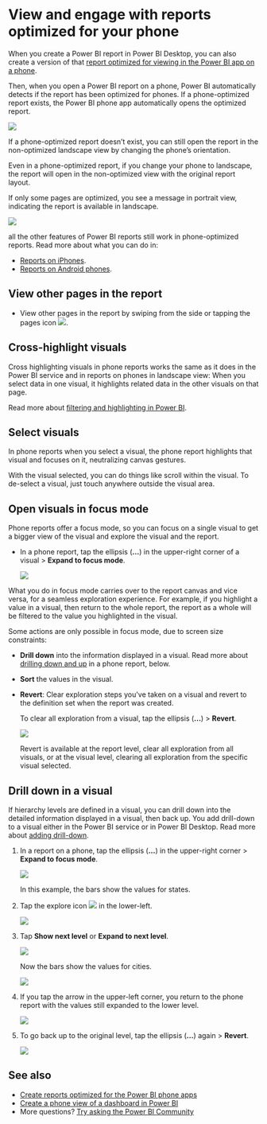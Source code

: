 <properties 
   pageTitle="View and engage with reports optimized for your phone"
   description="Read about interacting with report pages optimized for viewing in the Power BI phone apps."
   services="powerbi" 
   documentationCenter="" 
   authors="maggiesMSFT" 
   manager="erikre" 
   backup=""
   editor=""
   tags=""
   qualityFocus="no"
   qualityDate=""/>
 
<tags
   ms.service="powerbi"
   ms.devlang="NA"
   ms.topic="article"
   ms.tgt_pltfrm="NA"
   ms.workload="powerbi"
   ms.date="03/02/2017"
   ms.author="maggies"/>

# View and engage with reports optimized for your phone 

When you create a Power BI report in Power BI Desktop, you can also create a version of that [report optimized for viewing in the Power BI app on a phone](powerbi-desktop-create-phone-report.md).

Then, when you open a Power BI report on a phone, Power BI automatically detects if the report has been optimized for phones. If a phone-optimized report exists, the Power BI phone app automatically opens the optimized report.

![](media/powerbi-mobile-view-phone-report/07-power-bi-phone-report-portrait.png)


If a phone-optimized report doesn’t exist, you can still open the report in the non-optimized landscape view by changing the phone’s orientation.  

Even in a phone-optimized report, if you change your phone to landscape, the report will open in the non-optimized view with the original report layout.

If only some pages are optimized, you see a message in portrait view, indicating the report is available in landscape.

![](media/powerbi-mobile-view-phone-report/06-power-bi-phone-report-page-not-optimized.png)

all the other features of Power BI reports still work in phone-optimized reports. Read more about what you can do in:

*   [Reports on iPhones](powerbi-mobile-reports-in-the-iphone-app.md). 
*   [Reports on Android phones](powerbi-mobile-reports-in-the-android-app.md).

## View other pages in the report

- View other pages in the report by swiping from the side or tapping the pages icon ![](media/powerbi-mobile-view-phone-report/power-bi-phone-report-page-icon.png).

## Cross-highlight visuals
Cross highlighting visuals in phone reports works the same as it does in the Power BI service and in reports on phones in landscape view: When you select data in one visual, it highlights related data in the other visuals on that page.

Read more about [filtering and highlighting in Power BI](powerbi-service-about-filters-and-highlighting-in-reports.md).

## Select visuals
In phone reports when you select a visual, the phone report highlights that visual and focuses on it, neutralizing canvas gestures.

With the visual selected, you can do things like scroll within the visual. To de-select a visual, just touch anywhere outside the visual area.

## Open visuals in focus mode
Phone reports offer a focus mode, so you can focus on a single visual to get a bigger view of the visual and explore the visual and the report.

- In a phone report, tap the ellipsis (**...**) in the upper-right corner of a visual  > **Expand to focus mode**.

    ![](media/powerbi-mobile-view-phone-report/power-bi-phone-report-focus-mode.png)


What you do in focus mode carries over to the report canvas and vice versa, for a seamless exploration experience. For example, if you highlight a value in a visual, then return to the whole report, the report as a whole will be filtered to the value you highlighted in the visual.

Some actions are only possible in focus mode, due to screen size constraints:

- **Drill down** into the information displayed in a visual. Read more about [drilling down and up](powerbi-mobile-view-phone-report.md#drill-down-in-a-visual) in a phone report, below.
- **Sort** the values in the visual.
- **Revert**: Clear exploration steps you've taken on a visual and revert to the definition set when the report was created.

    To clear all exploration from a visual, tap the ellipsis (**...**) > **Revert**.

    ![](media/powerbi-mobile-view-phone-report/power-bi-phone-report-revert-levels.png)

    Revert is available at the report level, clear all exploration from all visuals, or at the visual level, clearing all exploration from the specific visual selected.   

## Drill down in a visual

If hierarchy levels are defined in a visual, you can drill down into the detailed information displayed in a visual, then back up. You add drill-down to a visual either in the Power BI service or in Power BI Desktop. Read more about [adding drill-down](powerbi-service-drill-down-in-a-visualization.md).

1. In a report on a phone, tap the ellipsis (**...**) in the upper-right corner > **Expand to focus mode**.

    ![](media/powerbi-mobile-view-phone-report/power-bi-phone-report-focus-mode.png)

    In this example, the bars show the values for states.

2. Tap the explore icon ![](media/powerbi-mobile-view-phone-report/power-bi-phone-report-explore-icon.png) in the lower-left.

    ![](media/powerbi-mobile-view-phone-report/power-bi-phone-report-explore-mode.png)

3. Tap **Show next level** or **Expand to next level**.

    ![](media/powerbi-mobile-view-phone-report/power-bi-phone-report-expand-levels.png)

    Now the bars show the values for cities.

    ![](media/powerbi-mobile-view-phone-report/power-bi-phone-report-expanded-levels.png)

4. If you tap the arrow in the upper-left corner, you return to the phone report with the values still expanded to the lower level.

    ![](media/powerbi-mobile-view-phone-report/power-bi-back-to-phone-report-expanded-levels.png)

5. To go back up to the original level, tap the ellipsis (**...**) again > **Revert**.

    ![](media/powerbi-mobile-view-phone-report/power-bi-phone-report-revert-levels.png)



## See also
- [Create reports optimized for the Power BI phone apps](powerbi-desktop-create-phone-report.md)
- [Create a phone view of a dashboard in Power BI](powerbi-service-create-dashboard-phone-view.md)
- More questions? [Try asking the Power BI Community](http://community.powerbi.com/)
